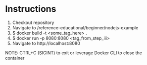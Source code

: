 # Instructions

1. Checkout repository
2. Navigate to /reference-educational/beginner/nodejs-example
3. \$ docker build -t <some_tag_here> .
4. \$ docker run -p 8080:8080 <tag_from_step_iii>
5. Navigate to http://localhost:8080

NOTE: CTRL+C (SIGINT) to exit or leverage Docker CLI to close the container
